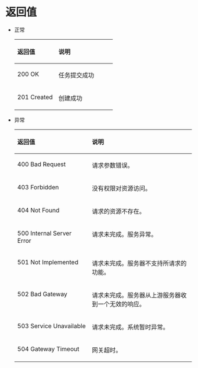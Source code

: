 # 返回值<a name="ZH-CN_TOPIC_0149355257"></a>

-   正常

    <a name="table16046317"></a>
    <table><thead align="left"><tr id="row8931058"><th class="cellrowborder" valign="top" width="41.92%" id="mcps1.1.3.1.1"><p id="p52327117"><a name="p52327117"></a><a name="p52327117"></a><strong id="b11357123419562"><a name="b11357123419562"></a><a name="b11357123419562"></a>返回值</strong></p>
    </th>
    <th class="cellrowborder" valign="top" width="58.08%" id="mcps1.1.3.1.2"><p id="p10638097"><a name="p10638097"></a><a name="p10638097"></a><strong id="b7359734145615"><a name="b7359734145615"></a><a name="b7359734145615"></a>说明</strong></p>
    </th>
    </tr>
    </thead>
    <tbody><tr id="row56379492"><td class="cellrowborder" valign="top" width="41.92%" headers="mcps1.1.3.1.1 "><p id="p3336177"><a name="p3336177"></a><a name="p3336177"></a>200 OK</p>
    </td>
    <td class="cellrowborder" valign="top" width="58.08%" headers="mcps1.1.3.1.2 "><p id="p1794910"><a name="p1794910"></a><a name="p1794910"></a>任务提交成功</p>
    </td>
    </tr>
    <tr id="row16154192"><td class="cellrowborder" valign="top" width="41.92%" headers="mcps1.1.3.1.1 "><p id="p33421169"><a name="p33421169"></a><a name="p33421169"></a>201 Created</p>
    </td>
    <td class="cellrowborder" valign="top" width="58.08%" headers="mcps1.1.3.1.2 "><p id="p22760134"><a name="p22760134"></a><a name="p22760134"></a>创建成功</p>
    </td>
    </tr>
    </tbody>
    </table>

-   异常

    <a name="table31631543"></a>
    <table><thead align="left"><tr id="row37131542"><th class="cellrowborder" valign="top" width="42.04%" id="mcps1.1.3.1.1"><p id="p54864902"><a name="p54864902"></a><a name="p54864902"></a><strong id="b16672437125620"><a name="b16672437125620"></a><a name="b16672437125620"></a>返回值</strong></p>
    </th>
    <th class="cellrowborder" valign="top" width="57.96%" id="mcps1.1.3.1.2"><p id="p14872087"><a name="p14872087"></a><a name="p14872087"></a><strong id="b46731737175612"><a name="b46731737175612"></a><a name="b46731737175612"></a>说明</strong></p>
    </th>
    </tr>
    </thead>
    <tbody><tr id="row63788400"><td class="cellrowborder" valign="top" width="42.04%" headers="mcps1.1.3.1.1 "><p id="p66586810"><a name="p66586810"></a><a name="p66586810"></a>400 Bad Request</p>
    </td>
    <td class="cellrowborder" valign="top" width="57.96%" headers="mcps1.1.3.1.2 "><p id="p24822557"><a name="p24822557"></a><a name="p24822557"></a>请求参数错误。</p>
    </td>
    </tr>
    <tr id="row22076423"><td class="cellrowborder" valign="top" width="42.04%" headers="mcps1.1.3.1.1 "><p id="p43359809"><a name="p43359809"></a><a name="p43359809"></a>403 Forbidden</p>
    </td>
    <td class="cellrowborder" valign="top" width="57.96%" headers="mcps1.1.3.1.2 "><p id="p22483623"><a name="p22483623"></a><a name="p22483623"></a>没有权限对资源访问。</p>
    </td>
    </tr>
    <tr id="row1026023"><td class="cellrowborder" valign="top" width="42.04%" headers="mcps1.1.3.1.1 "><p id="p15999035"><a name="p15999035"></a><a name="p15999035"></a>404 Not Found</p>
    </td>
    <td class="cellrowborder" valign="top" width="57.96%" headers="mcps1.1.3.1.2 "><p id="p20853488"><a name="p20853488"></a><a name="p20853488"></a>请求的资源不存在。</p>
    </td>
    </tr>
    <tr id="row53463670"><td class="cellrowborder" valign="top" width="42.04%" headers="mcps1.1.3.1.1 "><p id="p35590047"><a name="p35590047"></a><a name="p35590047"></a>500 Internal Server Error</p>
    </td>
    <td class="cellrowborder" valign="top" width="57.96%" headers="mcps1.1.3.1.2 "><p id="p64221564"><a name="p64221564"></a><a name="p64221564"></a>请求未完成。服务异常。</p>
    </td>
    </tr>
    <tr id="row41123170"><td class="cellrowborder" valign="top" width="42.04%" headers="mcps1.1.3.1.1 "><p id="p42642473"><a name="p42642473"></a><a name="p42642473"></a>501 Not Implemented</p>
    </td>
    <td class="cellrowborder" valign="top" width="57.96%" headers="mcps1.1.3.1.2 "><p id="p31488280"><a name="p31488280"></a><a name="p31488280"></a>请求未完成。服务器不支持所请求的功能。</p>
    </td>
    </tr>
    <tr id="row14959071"><td class="cellrowborder" valign="top" width="42.04%" headers="mcps1.1.3.1.1 "><p id="p3725214"><a name="p3725214"></a><a name="p3725214"></a>502 Bad Gateway</p>
    </td>
    <td class="cellrowborder" valign="top" width="57.96%" headers="mcps1.1.3.1.2 "><p id="p33306906"><a name="p33306906"></a><a name="p33306906"></a>请求未完成。服务器从上游服务器收到一个无效的响应。</p>
    </td>
    </tr>
    <tr id="row31326698"><td class="cellrowborder" valign="top" width="42.04%" headers="mcps1.1.3.1.1 "><p id="p54434571"><a name="p54434571"></a><a name="p54434571"></a>503 Service Unavailable</p>
    </td>
    <td class="cellrowborder" valign="top" width="57.96%" headers="mcps1.1.3.1.2 "><p id="p47124125"><a name="p47124125"></a><a name="p47124125"></a>请求未完成。系统暂时异常。</p>
    </td>
    </tr>
    <tr id="row21463943"><td class="cellrowborder" valign="top" width="42.04%" headers="mcps1.1.3.1.1 "><p id="p60857861"><a name="p60857861"></a><a name="p60857861"></a>504 Gateway Timeout</p>
    </td>
    <td class="cellrowborder" valign="top" width="57.96%" headers="mcps1.1.3.1.2 "><p id="p30539719"><a name="p30539719"></a><a name="p30539719"></a>网关超时。</p>
    </td>
    </tr>
    </tbody>
    </table>


